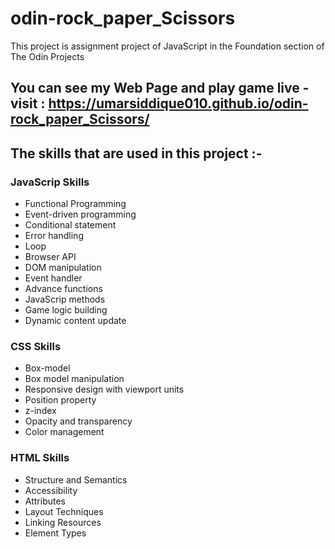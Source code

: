 # odin-rock_paper_Scissors
This project is assignment project of JavaScript in the Foundation section of The Odin Projects 


## You can see my Web Page and play game live - visit : https://umarsiddique010.github.io/odin-rock_paper_Scissors/

## The skills that are used in this project :-

### JavaScrip Skills

- Functional Programming 
- Event-driven programming
- Conditional statement
- Error handling
- Loop
- Browser API
- DOM manipulation
- Event handler
- Advance functions
- JavaScrip methods
- Game logic building
- Dynamic content update


### CSS Skills

- Box-model
- Box model manipulation
- Responsive design with viewport units
- Position property
- z-index
- Opacity and transparency
- Color management 

### HTML Skills

- Structure and Semantics
- Accessibility
- Attributes
- Layout Techniques
- Linking Resources
- Element Types